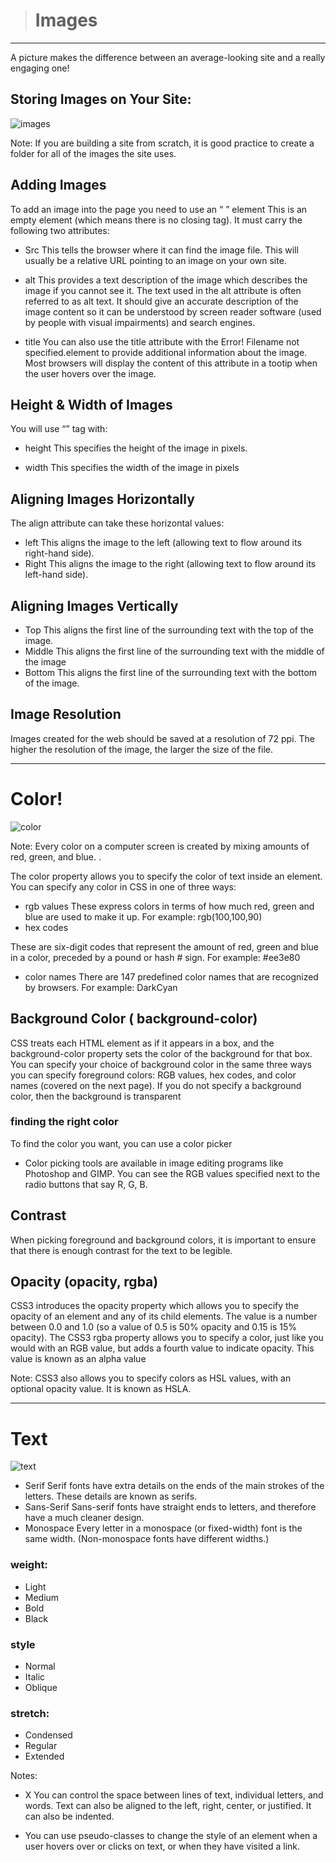  
>  # Images
___________________________________________________________________

A picture makes the difference between an average-looking site and a really engaging one! 

## Storing Images on Your Site:
![images]("https://encrypted-tbn0.gstatic.com/images?q=tbn:ANd9GcQCGeZGIiNTbbnNU2Z-sEM1daKXr6zH7EFhuA&usqp=CAU")

Note: If you are building a site from scratch, it is good practice to create a folder for all of the images the site uses.

## Adding Images 
To add an image into the page you need to use an “ <img>” element This is an empty element (which means there is no closing tag). It must carry the following two attributes:
-	Src 
This tells the browser where it can find the image file. This will usually be a relative URL pointing to an image on your own site.
-	alt 
This provides a text description of the image which describes the image if you cannot see it. 
The text used in the alt attribute is often referred to as alt text. It should give an accurate description of the image content so it can be understood by screen reader software (used by people with visual impairments) and search engines. 

-	title
You can also use the title attribute with the Error! Filename not specified.element to provide additional information about the image. Most browsers will display the content of this attribute in a tootip when the user hovers over the image. 

## Height & Width of Images 
You will use “<img>” tag with: 
-	height 
This specifies the height of the image in pixels. 

-	width 
 This specifies the width of the image in pixels 

## Aligning Images Horizontally 
The align attribute can take these horizontal values:
-	left 
 This aligns the image to the left (allowing text to flow around its right-hand side).
-	Right 
This aligns the image to the right (allowing text to flow around its left-hand side).

## Aligning Images Vertically 
-	Top 
This aligns the first line of the surrounding text with the top of the image. 
-	Middle
This aligns the first line of the surrounding text with the middle of the image 
-	Bottom 
This aligns the first line of the surrounding text with the bottom of the image. 

##  Image Resolution
Images created for the web should be saved at a resolution of 72 ppi. The higher the resolution of the image, the larger the size of the file. 

________________________________________________________________________________________________________________________________

# Color!
![color]("https://miro.medium.com/max/1680/1*ECJO0bO2oHJwm-wlrbr7Ag.png")

Note: Every color on a computer screen is created by mixing amounts of red, green, and blue. 
.

The color property allows you to specify the color of text inside an element. You can specify any color in CSS in one of three ways:
-	rgb values
These express colors in terms of how much red, green and blue are used to make it up. For example: rgb(100,100,90) 
-	hex codes

These are six-digit codes that represent the amount of red, green and blue in a color, preceded by a pound or hash # sign. For example: #ee3e80
-	color names 
There are 147 predefined color names that are recognized by browsers. For example: DarkCyan 
## Background Color ( background-color)

CSS treats each HTML element as if it appears in a box, and the background-color property sets the color of the background for that box. You can specify your choice of background color in the same three ways you can specify foreground colors: RGB values, hex codes, and color names (covered on the next page). If you do not specify a background color, then the background is transparent 

### finding the right color 
To find the color you want, you can use a color picker 
-	Color picking tools are available in image editing programs like Photoshop and GIMP. You can see the RGB values specified next to the radio buttons that say R, G, B. 

## Contrast 
When picking foreground and background colors, it is important to ensure that there is enough contrast for the text to be legible. 

##  Opacity (opacity, rgba) 
CSS3 introduces the opacity property which allows you to specify the opacity of an element and any of its child elements. The value is a number between 0.0 and 1.0 (so a value of 0.5 is 50% opacity and 0.15 is 15% opacity). 
The CSS3 rgba property allows you to specify a color, just like you would with an RGB value, but adds a fourth value to indicate opacity. This value is known as an alpha value 

Note: CSS3 also allows you to specify colors as HSL values, with an optional opacity value. It is known as HSLA. 
___________________________________________________________________________________________________________________________________________________________

# Text 
![text]("https://encrypted-tbn0.gstatic.com/images?q=tbn:ANd9GcT1tAewI46AuEQLDq8uEyj6hG5J01Ly3um5pg&usqp=CAU")


-	Serif 
Serif fonts have extra details on the ends of the main strokes of the letters. These details are known as serifs.
-	Sans-Serif 
 Sans-serif fonts have straight ends to letters, and therefore have a much cleaner design. 
-	Monospace 
Every letter in a monospace (or fixed-width) font is the same width. (Non-monospace fonts have different widths.) 

###  weight:
-	Light 
-	Medium 
-	Bold 
-	Black 
###  style 
-	Normal
-	Italic 
-	Oblique

### stretch:
-	Condensed 
-	Regular
-	Extended 

Notes: 
-	X You can control the space between lines of text, individual letters, and words. Text can also be aligned to the left, right, center, or justified. It can also be indented. 

-	You can use pseudo-classes to change the style of an element when a user hovers over or clicks on text, or when they have visited a link. 

